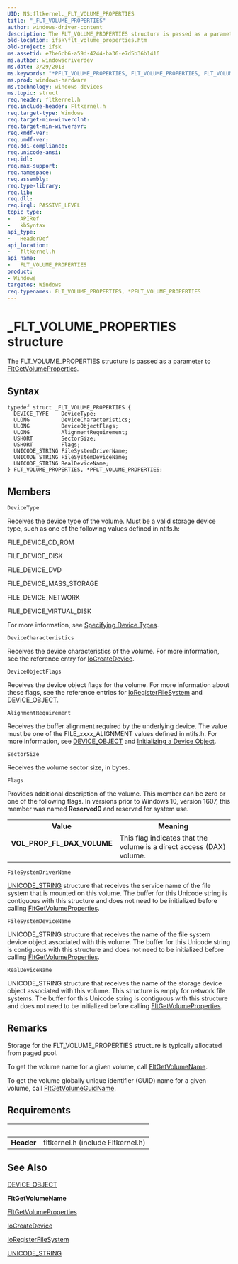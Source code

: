 ```yaml
---
UID: NS:fltkernel._FLT_VOLUME_PROPERTIES
title: "_FLT_VOLUME_PROPERTIES"
author: windows-driver-content
description: The FLT_VOLUME_PROPERTIES structure is passed as a parameter to FltGetVolumeProperties.
old-location: ifsk\flt_volume_properties.htm
old-project: ifsk
ms.assetid: e7be6cb6-a59d-4244-ba36-e7d5b36b1416
ms.author: windowsdriverdev
ms.date: 3/29/2018
ms.keywords: "*PFLT_VOLUME_PROPERTIES, FLT_VOLUME_PROPERTIES, FLT_VOLUME_PROPERTIES structure [Installable File System Drivers], FltSystemStructures_9de12b81-e647-4dc7-8d4c-dd90070c7dfa.xml, PFLT_VOLUME_PROPERTIES, PFLT_VOLUME_PROPERTIES structure pointer [Installable File System Drivers], VOL_PROP_FL_DAX_VOLUME, _FLT_VOLUME_PROPERTIES, fltkernel/FLT_VOLUME_PROPERTIES, fltkernel/PFLT_VOLUME_PROPERTIES, ifsk.flt_volume_properties"
ms.prod: windows-hardware
ms.technology: windows-devices
ms.topic: struct
req.header: fltkernel.h
req.include-header: Fltkernel.h
req.target-type: Windows
req.target-min-winverclnt: 
req.target-min-winversvr: 
req.kmdf-ver: 
req.umdf-ver: 
req.ddi-compliance: 
req.unicode-ansi: 
req.idl: 
req.max-support: 
req.namespace: 
req.assembly: 
req.type-library: 
req.lib: 
req.dll: 
req.irql: PASSIVE_LEVEL
topic_type:
-	APIRef
-	kbSyntax
api_type:
-	HeaderDef
api_location:
-	fltkernel.h
api_name:
-	FLT_VOLUME_PROPERTIES
product:
- Windows
targetos: Windows
req.typenames: FLT_VOLUME_PROPERTIES, *PFLT_VOLUME_PROPERTIES
---
```


# _FLT_VOLUME_PROPERTIES structure
The FLT_VOLUME_PROPERTIES structure is passed as a parameter to <a href="https://msdn.microsoft.com/library/windows/hardware/ff543254">FltGetVolumeProperties</a>.

## Syntax
```
typedef struct _FLT_VOLUME_PROPERTIES {
  DEVICE_TYPE    DeviceType;
  ULONG          DeviceCharacteristics;
  ULONG          DeviceObjectFlags;
  ULONG          AlignmentRequirement;
  USHORT         SectorSize;
  USHORT         Flags;
  UNICODE_STRING FileSystemDriverName;
  UNICODE_STRING FileSystemDeviceName;
  UNICODE_STRING RealDeviceName;
} FLT_VOLUME_PROPERTIES, *PFLT_VOLUME_PROPERTIES;
```

## Members


`DeviceType`

Receives the device type of the volume. Must be a valid storage device type, such as one of the following values defined in ntifs.h: 

FILE_DEVICE_CD_ROM

FILE_DEVICE_DISK

FILE_DEVICE_DVD

FILE_DEVICE_MASS_STORAGE

FILE_DEVICE_NETWORK

FILE_DEVICE_VIRTUAL_DISK

For more information, see <a href="https://msdn.microsoft.com/library/windows/hardware/ff563821">Specifying Device Types</a>.

`DeviceCharacteristics`

Receives the device characteristics of the volume. For more information, see the reference entry for <a href="https://msdn.microsoft.com/library/windows/hardware/ff548397">IoCreateDevice</a>.

`DeviceObjectFlags`

Receives the device object flags for the volume. For more information about these flags, see the reference entries for <a href="https://msdn.microsoft.com/library/windows/hardware/ff548494">IoRegisterFileSystem</a> and <a href="https://msdn.microsoft.com/library/windows/hardware/ff543147">DEVICE_OBJECT</a>.

`AlignmentRequirement`

Receives the buffer alignment required by the underlying device. The value must be one of the FILE_<i>xxxx</i>_ALIGNMENT values defined in ntifs.h. For more information, see <a href="https://msdn.microsoft.com/library/windows/hardware/ff543147">DEVICE_OBJECT</a> and <a href="https://msdn.microsoft.com/library/windows/hardware/ff547807">Initializing a Device Object</a>.

`SectorSize`

Receives the volume sector size, in bytes.

`Flags`

Provides additional description of the volume. This member can be zero or one of the following flags. In versions prior to Windows 10, version 1607, this member was named <b>Reserved0</b> and reserved for system use.

<table>
<tr>
<th>Value</th>
<th>Meaning</th>
</tr>
<tr>
<td width="40%"><a id="VOL_PROP_FL_DAX_VOLUME"></a><a id="vol_prop_fl_dax_volume"></a><dl>
<dt><b>VOL_PROP_FL_DAX_VOLUME</b></dt>
</dl>
</td>
<td width="60%">
This flag indicates that the volume is a direct access (DAX) volume.

</td>
</tr>
</table>

`FileSystemDriverName`

<a href="https://msdn.microsoft.com/library/windows/hardware/ff564879">UNICODE_STRING</a> structure that receives the service name of the file system that is mounted on this volume. The buffer for this Unicode string is contiguous with this structure and does not need to be initialized before calling <a href="https://msdn.microsoft.com/library/windows/hardware/ff543254">FltGetVolumeProperties</a>.

`FileSystemDeviceName`

UNICODE_STRING structure that receives the name of the file system device object associated with this volume. The buffer for this Unicode string is contiguous with this structure and does not need to be initialized before calling <a href="https://msdn.microsoft.com/library/windows/hardware/ff543254">FltGetVolumeProperties</a>.

`RealDeviceName`

UNICODE_STRING structure that receives the name of the storage device object associated with this volume. This structure is empty for network file systems. The buffer for this Unicode string is contiguous with this structure and does not need to be initialized before calling <a href="https://msdn.microsoft.com/library/windows/hardware/ff543254">FltGetVolumeProperties</a>.

## Remarks
Storage for the FLT_VOLUME_PROPERTIES structure is typically allocated from paged pool. 

To get the volume name for a given volume, call <a href="https://msdn.microsoft.com/library/windows/hardware/ff543249">FltGetVolumeName</a>. 

To get the volume globally unique identifier (GUID) name for a given volume, call <a href="https://msdn.microsoft.com/library/windows/hardware/ff543230">FltGetVolumeGuidName</a>.

## Requirements
| &nbsp; | &nbsp; |
| ---- |:---- |
| **Header** | fltkernel.h (include Fltkernel.h) |

## See Also

<a href="https://msdn.microsoft.com/library/windows/hardware/ff543147">DEVICE_OBJECT</a>



<b>FltGetVolumeName</b>



<a href="https://msdn.microsoft.com/library/windows/hardware/ff543254">FltGetVolumeProperties</a>



<a href="https://msdn.microsoft.com/library/windows/hardware/ff548397">IoCreateDevice</a>



<a href="https://msdn.microsoft.com/library/windows/hardware/ff548494">IoRegisterFileSystem</a>



<a href="https://msdn.microsoft.com/library/windows/hardware/ff564879">UNICODE_STRING</a>